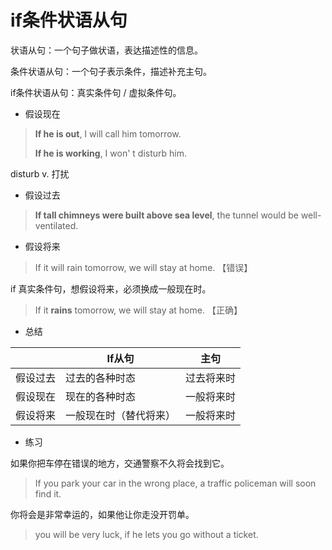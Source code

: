# if条件状语从句

状语从句：一个句子做状语，表达描述性的信息。

条件状语从句：一个句子表示条件，描述补充主句。

if条件状语从句：真实条件句 / 虚拟条件句。



- 假设现在

> **If he is out**, I will call him tomorrow.
>
> **If he is working**, I won' t disturb him.

disturb v. 打扰



- 假设过去

> **If tall chimneys were built above sea level**, the tunnel would be well-ventilated.



- 假设将来

> If it will rain tomorrow, we will stay at home. 【错误】

if 真实条件句，想假设将来，必须换成一般现在时。

> If it **rains** tomorrow, we will stay at home. 【正确】



- 总结

|          | If从句                 | 主句       |
| -------- | ---------------------- | ---------- |
| 假设过去 | 过去的各种时态         | 过去将来时 |
| 假设现在 | 现在的各种时态         | 一般将来时 |
| 假设将来 | 一般现在时（替代将来） | 一般将来时 |



- 练习

如果你把车停在错误的地方，交通警察不久将会找到它。

> If you park your car in the wrong place, a traffic policeman will soon find it.

你将会是非常幸运的，如果他让你走没开罚单。

> you will be very luck, if he lets you go without a ticket.